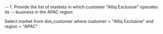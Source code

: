 -- 1. Provide the list of markets in which customer "Atliq Exclusive" operates its
-- business in the APAC region

Select market from dim_customer
where customer = "Atliq Exclusive" and region = "APAC"
